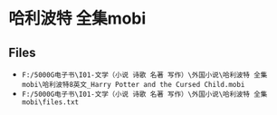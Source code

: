 # 哈利波特 全集mobi

## Files

- `F:/5000G电子书\I01-文学（小说 诗歌 名著 写作）\外国小说\哈利波特 全集mobi\哈利波特8英文_Harry Potter and the Cursed Child.mobi`
- `F:/5000G电子书\I01-文学（小说 诗歌 名著 写作）\外国小说\哈利波特 全集mobi\files.txt`
